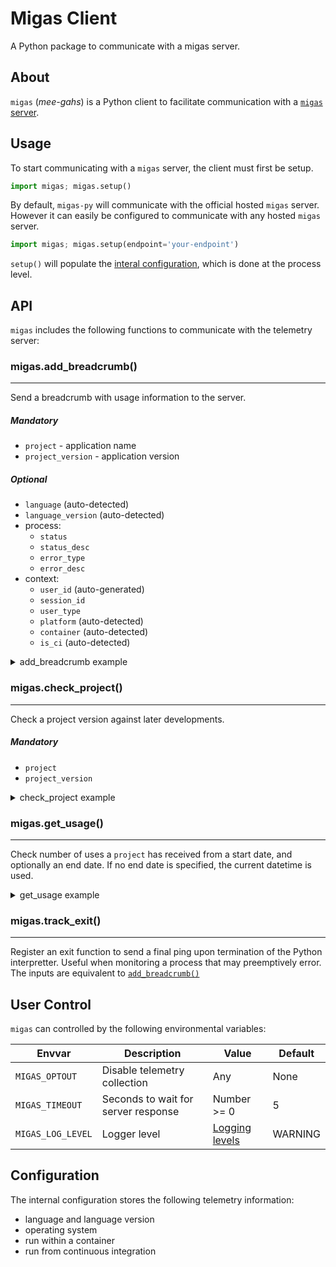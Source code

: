 # Migas Client

A Python package to communicate with a migas server.

## About

`migas` (*mee-gahs*) is a Python client to facilitate communication with a [`migas` server](https://github.com/nipreps/migas-server).


## Usage

To start communicating with a `migas` server, the client must first be setup.

```python
import migas; migas.setup()
```

By default, `migas-py` will communicate with the official hosted `migas` server.
However it can easily be configured to communicate with any hosted `migas` server.

```python
import migas; migas.setup(endpoint='your-endpoint')
```

`setup()` will populate the [interal configuration](#configuration), which is done at the process level.

## API

`migas` includes the following functions to communicate with the telemetry server:

### migas.add_breadcrumb()
---
Send a breadcrumb with usage information to the server.

##### Mandatory
- `project` - application name
- `project_version` - application version

##### Optional
- `language` (auto-detected)
- `language_version` (auto-detected)
- process:
  - `status`
  - `status_desc`
  - `error_type`
  - `error_desc`
- context:
  - `user_id` (auto-generated)
  - `session_id`
  - `user_type`
  - `platform` (auto-detected)
  - `container` (auto-detected)
  - `is_ci` (auto-detected)

<details>
<summary>add_breadcrumb example</summary>

```python
>>> add_breadcrumb('nipreps/migas-py', '0.0.1', status='R', status_desc='Finished long step')
{'success': True}
```

</details>

### migas.check_project()
---
Check a project version against later developments.

##### Mandatory
- `project`
- `project_version`


<details>
<summary>check_project example</summary>

```python
>>> check_project('nipreps/migas-py', '0.0.1')
{'success': True, 'flagged': False, 'latest': '0.4.0', 'message': ''}
```

</details>

### migas.get_usage()
---
Check number of uses a `project` has received from a start date, and optionally an end date.
If no end date is specified, the current datetime is used.

<details>
<summary>get_usage example</summary>

```python
>>> get_usage('nipreps/migas-py', '2022-07-01')
{'hits': 7, 'message': '', 'unique': False, 'success': True}
```

</details>


### migas.track_exit()
---
Register an exit function to send a final ping upon termination of the Python interpretter.
Useful when monitoring a process that may preemptively error.
The inputs are equivalent to [`add_breadcrumb()`](#addbreadcrumb)

## User Control

`migas` can controlled by the following environmental variables:

| Envvar | Description | Value | Default |
| ---- | ---- | ---- | ---- |
| `MIGAS_OPTOUT` | Disable telemetry collection | Any | None
| `MIGAS_TIMEOUT` | Seconds to wait for server response | Number >= 0 | 5
| `MIGAS_LOG_LEVEL` | Logger level | [Logging levels](https://docs.python.org/3/library/logging.html#levels) | WARNING


## Configuration

The internal configuration stores the following telemetry information:

- language and language version
- operating system
- run within a container
- run from continuous integration
